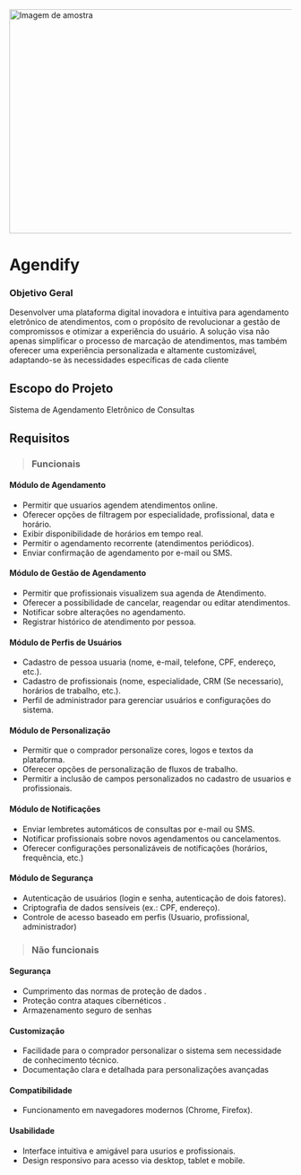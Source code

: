 <img src="https://i.imgur.com/4ZSAiQl.png" alt="Imagem de amostra" width="1000" height="400">                                            

# Agendify

### Objetivo Geral
Desenvolver uma plataforma digital inovadora e intuitiva para agendamento eletrônico de atendimentos, com o propósito de revolucionar a gestão de compromissos e otimizar a experiência do usuário. A solução visa não apenas simplificar o processo de marcação de atendimentos, mas também oferecer uma experiência personalizada e altamente customizável, adaptando-se às necessidades específicas de cada cliente

## Escopo do Projeto
 Sistema de Agendamento Eletrônico de Consultas


## Requisitos

> ### Funcionais
#### Módulo de Agendamento
- Permitir que usuarios agendem atendimentos online.
- Oferecer opções de filtragem por especialidade, profissional, data e horário.
- Exibir disponibilidade de horários em tempo real.
- Permitir o agendamento recorrente (atendimentos periódicos).
- Enviar confirmação de agendamento por e-mail ou SMS.

#### Módulo de Gestão de Agendamento
- Permitir que profissionais visualizem sua agenda de Atendimento.
- Oferecer a possibilidade de cancelar, reagendar ou editar atendimentos.
- Notificar sobre alterações no agendamento.
- Registrar histórico de atendimento por pessoa.


#### Módulo de Perfis de Usuários

- Cadastro de pessoa usuaria (nome, e-mail, telefone, CPF, endereço, etc.).
- Cadastro de profissionais (nome, especialidade, CRM (Se necessario), horários de trabalho, etc.).
- Perfil de administrador para gerenciar usuários e configurações do sistema.

#### Módulo de Personalização

- Permitir que o comprador personalize cores, logos e textos da plataforma.
- Oferecer opções de personalização de fluxos de trabalho.
- Permitir a inclusão de campos personalizados no cadastro de usuarios e profissionais.

#### Módulo de Notificações
- Enviar lembretes automáticos de consultas por e-mail ou SMS.
- Notificar profissionais sobre novos agendamentos ou cancelamentos.
- Oferecer configurações personalizáveis de notificações (horários, frequência, etc.)

#### Módulo de Segurança
- Autenticação de usuários (login e senha, autenticação de dois fatores).
- Criptografia de dados sensíveis (ex.: CPF, endereço).
- Controle de acesso baseado em perfis (Usuario, profissional, administrador)

> ### Não funcionais

#### Segurança
- Cumprimento das normas de proteção de dados .
- Proteção contra ataques cibernéticos .
- Armazenamento seguro de senhas

#### Customização
- Facilidade para o comprador personalizar o sistema sem necessidade de conhecimento técnico.
- Documentação clara e detalhada para personalizações avançadas

#### Compatibilidade
- Funcionamento em navegadores modernos (Chrome, Firefox).

#### Usabilidade
- Interface intuitiva e amigável para usurios e profissionais.
- Design responsivo para acesso via desktop, tablet e mobile.

  
